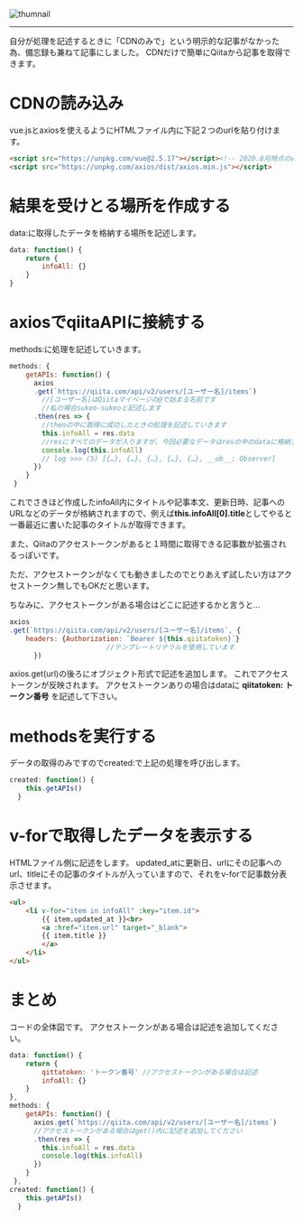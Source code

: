<!-- 2021-08-16 06:09:08 -->
<!-- プログラミング -->
<!-- Vue.js, JavaScript -->
![thumnail](img/pc/vuejs.jpg)
***

自分が処理を記述するときに「CDNのみで」という明示的な記事がなかった為、備忘録も兼ねて記事にしました。
CDNだけで簡単にQiitaから記事を取得できます。
# CDNの読み込み
vue.jsとaxiosを使えるようにHTMLファイル内に下記２つのurlを貼り付けます。

```html
<script src="https://unpkg.com/vue@2.5.17"></script><!-- 2020.8月時点のversion -->
<script src="https://unpkg.com/axios/dist/axios.min.js"></script>
```

# 結果を受けとる場所を作成する
data:に取得したデータを格納する場所を記述します。

```js
data: function() {
    return {
    	infoAll: {}
    }
}
```

# axiosでqiitaAPIに接続する
methods:に処理を記述していきます。 

```js
methods: {
    getAPIs: function() {
      axios
      .get(`https://qiita.com/api/v2/users/[ユーザー名]/items`)
        //[ユーザー名]はQiitaマイページの@で始まる名前です
        //私の場合sukeo-sukeoと記述します
      .then(res => {
        //thenの中に取得に成功したときの処理を記述していきます
        this.infoAll = res.data
        //resにすべてのデータが入りますが、今回必要なデータはresの中のdataに格納されていますのでres.dataとします
        console.log(this.infoAll)
        // log >>> (5) [{…}, {…}, {…}, {…}, {…}, __ob__: Observer]
      })
	}
 }
```
これでさきほど作成したinfoAll内にタイトルや記事本文、更新日時、記事へのURLなどのデータが格納されますので、例えば**this.infoAll[0].title**としてやると一番最近に書いた記事のタイトルが取得できます。

また、Qiitaのアクセストークンがあると１時間に取得できる記事数が拡張されるっぽいです。

ただ、アクセストークンがなくても動きましたのでとりあえず試したい方はアクセストークン無しでもOKだと思います。

ちなみに、アクセストークンがある場合はどこに記述するかと言うと...

```js
axios
.get(`https://qiita.com/api/v2/users/[ユーザー名]/items`, {
	headers: {Authorization: `Bearer ${this.qiitatoken}`}
						//テンプレートリテラルを使用しています
      })
```
axios.get(url)の後ろにオブジェクト形式で記述を追加します。
これでアクセストークンが反映されます。
アクセストークンありの場合はdataに **qiitatoken: トークン番号** を記述して下さい。

# methodsを実行する
データの取得のみですのでcreated:で上記の処理を呼び出します。

```js
created: function() {
    this.getAPIs()
  }
```

# v-forで取得したデータを表示する
HTMLファイル側に記述をします。
updated_atに更新日、urlにその記事へのurl、titleにその記事のタイトルが入っていますので、それをv-forで記事数分表示させます。

```html
<ul>
    <li v-for="item in infoAll" :key="item.id">
        {{ item.updated_at }}<br>
        <a :href="item.url" target="_blank">
        {{ item.title }}
        </a>
    </li>
</ul>
```

# まとめ
コードの全体図です。
アクセストークンがある場合は記述を追加してください。

```js
data: function() {
    return {
        qittatoken: 'トークン番号' //アクセストークンがある場合は記述 
    	infoAll: {}
    }
},
methods: {
    getAPIs: function() {
      axios.get(`https://qiita.com/api/v2/users/[ユーザー名]/items`) 
      //アクセストークンがある場合はget()内に記述を追加してください
      .then(res => {
        this.infoAll = res.data
        console.log(this.infoAll)
      })
	}
 },
created: function() {
    this.getAPIs()
  }  
```